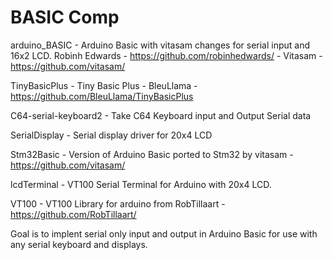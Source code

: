 BASIC Comp
==============

arduino_BASIC - Arduino Basic with vitasam changes for serial input and 16x2 LCD. Robinh Edwards - https://github.com/robinhedwards/ - Vitasam - https://github.com/vitasam/

TinyBasicPlus - Tiny Basic Plus - BleuLlama - https://github.com/BleuLlama/TinyBasicPlus

C64-serial-keyboard2 - Take C64 Keyboard input and Output Serial data

SerialDisplay - Serial display driver for 20x4 LCD

Stm32Basic - Version of Arduino Basic ported to Stm32 by vitasam - https://github.com/vitasam/

lcdTerminal - VT100 Serial Terminal for Arduino with 20x4 LCD.

VT100 - VT100 Library for arduino from RobTillaart - https://github.com/RobTillaart/

Goal is to implent serial only input and output in Arduino Basic for use with any serial keyboard and displays.